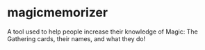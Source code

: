 # magicmemorizer
A tool used to help people increase their knowledge of Magic: The Gathering cards, their names, and what they do!
